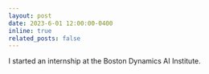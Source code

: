 ```yaml
---
layout: post
date: 2023-6-01 12:00:00-0400
inline: true
related_posts: false
---
```


I started an internship at the Boston Dynamics AI Institute.
